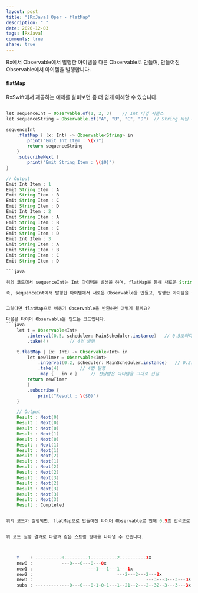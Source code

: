 ```yaml
---
layout: post
title: "[RxJava] Oper - flatMap"
description: " "
date: 2020-12-03
tags: [RxJava]
comments: true
share: true
---
```



Rx에서 Observable에서 발행한 아이템을 다른 Observable로 만들며, 만들어진 Observable에서 아이템을 발행합니다.

#### flatMap


RxSwift에서 제공하는 예제를 살펴보면 좀 더 쉽게 이해할 수 있습니다.

```java

let sequenceInt = Observable.of(1, 2, 3)	// Int 타입 시퀀스
let sequenceString = Observable.of("A", "B", "C", "D")	// String 타입 시퀀스

sequenceInt
	.flatMap { (x: Int) -> Observable<String> in
		print("Emit Int Item : \(x)")
		return sequenceString
	}
	.subscribeNext {
		print("Emit String Item : \($0)")
}

// Output
Emit Int Item : 1
Emit String Item : A
Emit String Item : B
Emit String Item : C
Emit String Item : D
Emit Int Item : 2
Emit String Item : A
Emit String Item : B
Emit String Item : C
Emit String Item : D
Emit Int Item : 3
Emit String Item : A
Emit String Item : B
Emit String Item : C
Emit String Item : D

```java

위의 코드에서 sequenceInt는 Int 아이템을 발생을 하며, flatMap을 통해 새로운 String 타입 Observable 시퀀스를 반환합니다.

즉, sequenceInt에서 발행한 아이템에서 새로운 Observable을 만들고, 발행한 아이템을 구독하여 출력합니다.


그렇다면 flatMap으로 비동기 Observable을 반환하면 어떻게 될까요?

다음은 타이머 Observable을 만드는 코드입니다.
```java
	let t = Observable<Int>
		.interval(0.5, scheduler: MainScheduler.instance)	// 0.5초마다 발행
		.take(4)		// 4번 발행

	t.flatMap { (x: Int) -> Observable<Int> in
		let newTimer = Observable<Int>
			.interval(0.2, scheduler: MainScheduler.instance)	// 0.2초마다 발행
			.take(4)		// 4번 발행
			.map { _ in x }		// 전달받은 아이템을 그대로 전달
		return newTimer
		}
		.subscribe {
			print("Result : \($0)")
	}

	// Output
	Result : Next(0)
	Result : Next(0)
	Result : Next(0)
	Result : Next(1)
	Result : Next(0)
	Result : Next(1)
	Result : Next(1)
	Result : Next(2)
	Result : Next(1)
	Result : Next(2)
	Result : Next(2)
	Result : Next(3)
	Result : Next(2)
	Result : Next(3)
	Result : Next(3)
	Result : Next(3)
	Result : Completed


위의 코드가 실행되면, flatMap으로 만들어진 타이머 Observable로 인해 0.5초 간격으로 여러 개의 Observable이 동시에 수행하게 됩니다.


위 코드 실행 결과로 다음과 같은 스트림 형태를 나타낼 수 있습니다.



	t    : ----------0---------1----------2----------3X
	new0 :           ---0---0---0---0x
	new1 :                     ---1---1---1---1x
	new2 :                                ---2---2---2---2x
	new3 :                                           ---3---3---3---3X
	subs : -------------0---0---0-1-0-1---1--21--2---2--32--3---3---3x
